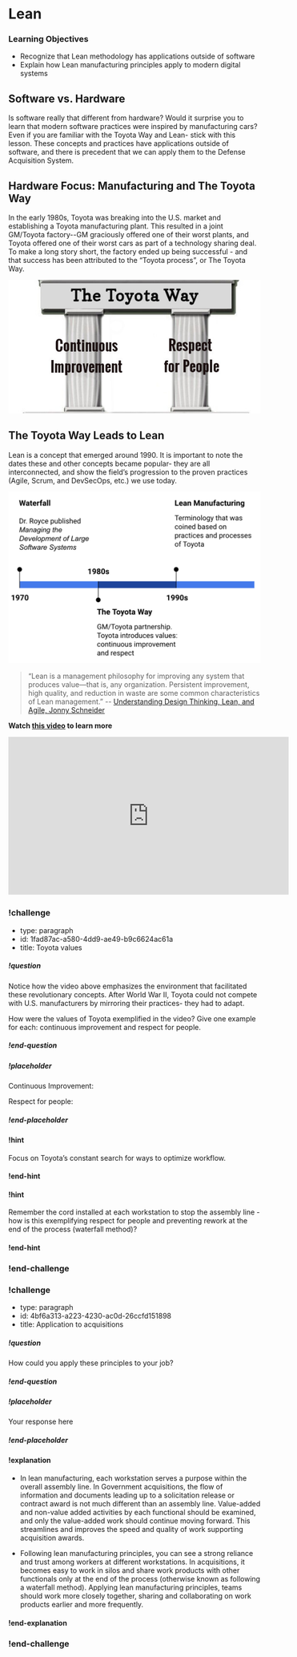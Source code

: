 # Lean

### Learning Objectives
* Recognize that Lean methodology has applications outside of software
* Explain how Lean manufacturing principles apply to modern digital systems

## Software vs. Hardware
Is software really that different from hardware? Would it surprise you to learn that modern software practices were inspired by manufacturing cars? Even if you are familiar with the Toyota Way and Lean- stick with this lesson. These concepts and practices have applications outside of software, and there is precedent that we can apply them to the Defense Acquisition System.  

## Hardware Focus: Manufacturing and The Toyota Way
In the early 1980s, Toyota was breaking into the U.S. market and establishing a Toyota manufacturing plant. This resulted in a joint GM/Toyota factory--GM graciously offered one of their worst plants, and Toyota offered one of their worst cars as part of a technology sharing deal. To make a long story short, the factory ended up being successful - and that success has been attributed to the “Toyota process”, or The Toyota Way.  

![](../__images/toyota-way.jpg)

## The Toyota Way Leads to Lean
Lean is a concept that emerged around 1990. It is important to note the dates these and other concepts became popular- they are all interconnected, and show the field’s progression to the proven practices (Agile, Scrum, and DevSecOps, etc.) we use today.

![](../__images/timeilne.png)

>“Lean is a management philosophy for improving any system that produces value—that is, any organization. Persistent improvement, high quality, and reduction in waste are some common characteristics of Lean management.” -- [Understanding Design Thinking, Lean, and Agile, Jonny Schneider](https://www.oreilly.com/library/view/understanding-design-thinking/9781491998410/ch01.html)

**Watch [this video](https://www.youtube.com/watch?v=F5vtCRFRAK0) to learn more**
<iframe width="560" height="315" src="https://www.youtube.com/embed/F5vtCRFRAK0" frameborder="0" allow="accelerometer; autoplay; clipboard-write; encrypted-media; gyroscope; picture-in-picture" allowfullscreen></iframe>

<!-- >>>>>>>>>>>>>>>>>>>>>> BEGIN CHALLENGE >>>>>>>>>>>>>>>>>>>>>> -->
<!-- Replace everything in square brackets [] and remove brackets  -->

### !challenge

* type: paragraph
* id: 1fad87ac-a580-4dd9-ae49-b9c6624ac61a
* title: Toyota values
<!-- * points: [1] (optional, the number of points for scoring as a checkpoint) -->
<!-- * topics: [python, pandas] (optional the topics for analyzing points) -->

##### !question

Notice how the video above emphasizes the environment that facilitated these revolutionary concepts. After World War II, Toyota could not compete with U.S. manufacturers by mirroring their practices- they had to adapt.   

How were the values of Toyota exemplified in the video? Give one example for each: continuous improvement and respect for people.

##### !end-question

##### !placeholder

Continuous Improvement:

Respect for people:

##### !end-placeholder

#### !hint
Focus on Toyota’s constant search for ways to optimize workflow.
#### !end-hint

#### !hint
 Remember the cord installed at each workstation to stop the assembly line - how is this exemplifying respect for people and preventing rework at the end of the process (waterfall method)?
#### !end-hint
<!-- other optional sections -->
<!-- !hint - !end-hint (markdown, hidden, students click to view) -->
<!-- !rubric - !end-rubric (markdown, instructors can see while scoring a checkpoint) -->
<!-- !explanation - !end-explanation (markdown, students can see after answering correctly) -->

### !end-challenge

<!-- ======================= END CHALLENGE ======================= -->
<!-- >>>>>>>>>>>>>>>>>>>>>> BEGIN CHALLENGE >>>>>>>>>>>>>>>>>>>>>> -->
<!-- Replace everything in square brackets [] and remove brackets  -->

### !challenge

* type: paragraph
* id: 4bf6a313-a223-4230-ac0d-26ccfd151898
* title: Application to acquisitions
<!-- * points: [1] (optional, the number of points for scoring as a checkpoint) -->
<!-- * topics: [python, pandas] (optional the topics for analyzing points) -->

##### !question

How could you apply these principles to your job?

##### !end-question

##### !placeholder
Your response here

##### !end-placeholder
#### !explanation
* In lean manufacturing, each workstation serves a purpose within the overall assembly line. In Government acquisitions, the flow of information and documents leading up to a solicitation release or contract award is not much different than an assembly line. Value-added and non-value added activities by each functional should be examined, and only the value-added work should continue moving forward. This streamlines and improves the speed and quality of work supporting acquisition awards.   

* Following lean manufacturing principles, you can see a strong reliance and trust among workers at different workstations. In acquisitions, it becomes easy to work in silos and share work products with other functionals only at the end of the process (otherwise known as following a waterfall method). Applying lean manufacturing principles, teams should work more closely together, sharing and collaborating on work products earlier and more frequently. 

#### !end-explanation
<!-- other optional sections -->
<!-- !hint - !end-hint (markdown, hidden, students click to view) -->
<!-- !rubric - !end-rubric (markdown, instructors can see while scoring a checkpoint) -->
<!-- !explanation - !end-explanation (markdown, students can see after answering correctly) -->

### !end-challenge

<!-- ======================= END CHALLENGE ======================= -->
